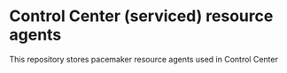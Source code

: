 Control Center (serviced) resource agents
=========================================

This repository stores pacemaker resource agents used in Control Center